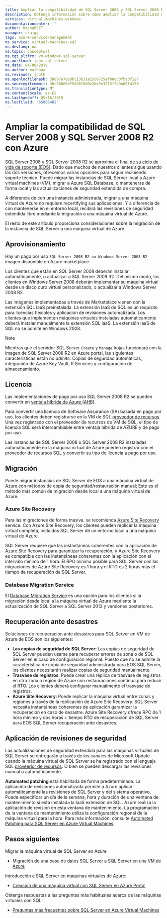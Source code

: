```yaml
---
title: Ampliar la compatibilidad de SQL Server 2008 y SQL Server 2008 R2 con Azure
description: Obtenga información sobre cómo ampliar la compatibilidad de SQL Server 2008 y SQL Server 2008 R2 por migrar su instancia de SQL Server a Azure, ni la compra de soporte extendido para mantener las instancias locales.
services: virtual-machines-windows
documentationcenter: ''
author: MashaMSFT
manager: craigg
tags: azure-service-management
ms.service: virtual-machines-sql
ms.devlang: na
ms.topic: conceptual
ms.tgt_pltfrm: vm-windows-sql-server
ms.workload: iaas-sql-server
ms.date: 04/08/2019
ms.author: mathoma
ms.reviewer: jroth
ms.openlocfilehash: 398b7a78c9bc13631e15c8725efb8cc0fba3f127
ms.sourcegitcommit: 36c50860e75d86f0d0e2be9e3213ffa9a06f4150
ms.translationtype: MT
ms.contentlocale: es-ES
ms.lasthandoff: 05/16/2019
ms.locfileid: "65806482"
---
```

# <a name="extend-support-for-sql-server-2008-and-sql-server-2008-r2-with-azure"></a>Ampliar la compatibilidad de SQL Server 2008 y SQL Server 2008 R2 con Azure

SQL Server 2008 y SQL Server 2008 R2 se aproxima el [final de su ciclo de vida de soporte (EOS)](https://www.microsoft.com/sql-server/sql-server-2008). Dado que muchos de nuestros clientes sigue usando las dos versiones, ofrecemos varias opciones para seguir recibiendo soporte técnico. Puede migrar las instancias de SQL Server local a Azure virtual machines (VM), migrar a Azure SQL Database, o mantenerse de forma local y las actualizaciones de seguridad extendida de compra.

A diferencia de con una instancia administrada, migrar a una máquina virtual de Azure no requiere recertifying sus aplicaciones. Y a diferencia de con mantenerse en el entorno local, recibirá las revisiones de seguridad extendida libre mediante la migración a una máquina virtual de Azure. 

El resto de este artículo proporciona consideraciones sobre la migración de la instancia de SQL Server a una máquina virtual de Azure. 

## <a name="provisioning"></a>Aprovisionamiento 

Hay un pago por uso `SQL Server 2008 R2 on Windows Server 2008 R2` imagen disponible en Azure marketplace. 

Los clientes que están en SQL Server 2008 deberán instalar automáticamente, o actualizar a SQL Server 2008 R2. Del mismo modo, los clientes en Windows Server 2008 deberán implementar su máquina virtual desde un disco duro virtual personalizado, o actualizar a Windows Server 2008 R2. 

Las imágenes implementadas a través de Marketplace vienen con la extensión SQL IaaS preinstalada. La extensión IaaS de SQL es un requisito para licencias flexibles y aplicación de revisiones automatizada. Los clientes que implementen máquinas virtuales instaladas automáticamente deberá instalar manualmente la extensión SQL IaaS. La extensión IaaS de SQL no se admite en Windows 2008. 

  > [!NOTE]
  > Mientras que el servidor SQL Server `Create` y `Manage` hojas funcionará con la imagen de SQL Server 2008 R2 en Azure portal, las siguientes características están _no admite_: Copias de seguridad automáticas, integración de Azure Key Vault, R Services y configuración de almacenamiento.

## <a name="licensing"></a>Licencia
Las implementaciones de pago por uso SQL Server 2008 R2 se pueden convertir en [ventaja híbrida de Azure (AHB)](https://azure.microsoft.com/pricing/hybrid-benefit/).

Para convertir una licencia de Software Assurance (SA) basada en pago por uso, los clientes deben registrarse en la VM de SQL [proveedor de recursos](virtual-machines-windows-sql-ahb.md#register-sql-server-vm-with-sql-resource-provider). Una vez registrado con el proveedor de recursos de VM de SQL, el tipo de licencia SQL será intercambiable entre ventaja híbrida de AZURE y de pago por uso. 

Las instancias de SQL Server 2008 o SQL Server 2008 R2 instaladas automáticamente en la máquina virtual de Azure pueden registrar con el proveedor de recursos SQL y convertir su tipo de licencia a pago por uso.

## <a name="migration"></a>Migración
Puede migrar instancias de SQL Server de EOS a una máquina virtual de Azure con métodos de copia de seguridad/restauración manual; Este es el método más común de migración desde local a una máquina virtual de Azure.

### <a name="azure-site-recovery"></a>Azure Site Recovery

Para las migraciones de forma masiva, se recomienda [Azure Site Recovery](/azure/site-recovery/site-recovery-overview) service. Con Azure Site Recovery, los clientes pueden replicar la máquina virtual completa, incluidos SQL Server de un entorno local a una máquina virtual de Azure.

SQL Server requiere que las instantáneas coherentes con la aplicación de Azure Site Recovery para garantizar la recuperación; y Azure Site Recovery es compatible con las instantáneas coherentes con la aplicación con el intervalo mínimo de 1 hora. El RPO mínimo posible para SQL Server con las migraciones de Azure Site Recovery es 1 hora y el RTO es 2 horas más el tiempo de recuperación de SQL Server.

### <a name="database-migration-service"></a>Database Migration Service

El [Database Migration Service](/dms/dms-overview) es una opción para los clientes si la migración desde local a la máquina virtual de Azure mediante la actualización de SQL Server a SQL Server 2012 y versiones posteriores.

## <a name="disaster-recovery"></a>Recuperación ante desastres

Soluciones de recuperación ante desastres para SQL Server en VM de Azure de EOS son los siguientes:

- **Las copias de seguridad de SQL Server**: Las copias de seguridad de SQL Server pueden usarse para recuperar errores de zona o de SQL Server en el caso de configuración regional. Puesto que no se admite la característica de copia de seguridad administrada para EOS SQL Server, los clientes necesitarán realizar copias de seguridad manualmente.
- **Trasvase de registros**: Puede crear una réplica de trasvase de registros en otra zona o región de Azure con restauraciones continua para reducir el RTO. Los clientes deberá configurar manualmente el trasvase de registros.
- **Azure Site Recovery**: Puede replicar la máquina virtual entre zonas y regiones a través de la replicación de Azure Site Recovery. SQL Server necesita instantáneas coherentes de aplicación garantizar la recuperación en caso de desastre. Azure Site Recovery ofrece RPO de 1 hora mínimo y dos horas + tiempo RTO de recuperación de SQL Server para EOS SQL Server recuperación ante desastres.

## <a name="security-patching"></a>Aplicación de revisiones de seguridad
Las actualizaciones de seguridad extendida para las máquinas virtuales de SQL Server se entregarán a través de los canales de Microsoft Update cuando la máquina virtual de SQL Server se ha registrado con el lenguaje SQL [proveedor de recursos](virtual-machines-windows-sql-ahb.md#register-sql-server-vm-with-sql-resource-provider). O bien se pueden descargar las revisiones manual o automáticamente. 

**Automated patching** está habilitada de forma predeterminada. La aplicación de revisiones automatizada permite a Azure aplicar automáticamente las revisiones de SQL Server y del sistema operativo. Puede especificar un día de la semana, hora y duración de una ventana de mantenimiento si está instalada la IaaS extensión de SQL. Azure realiza la aplicación de revisión en esta ventana de mantenimiento. La programación de la ventana de mantenimiento utiliza la configuración regional de la máquina virtual para la hora.  Para más información, consulte [Automated Patching para SQL Server en Azure Virtual Machines](virtual-machines-windows-sql-automated-patching.md).


## <a name="next-steps"></a>Pasos siguientes

Migrar la máquina virtual de SQL Server en Azure

* [Migración de una base de datos SQL Server a SQL Server en una VM de Azure](virtual-machines-windows-migrate-sql.md)

Introducción a SQL Server en máquinas virtuales de Azure:

* [Creación de una máquina virtual con SQL Server en Azure Portal](quickstart-sql-vm-create-portal.md)

Obtenga respuestas a las preguntas más habituales acerca de las máquinas virtuales con SQL:

* [Preguntas más frecuentes sobre SQL Server en Azure Virtual Machines](virtual-machines-windows-sql-server-iaas-faq.md)
